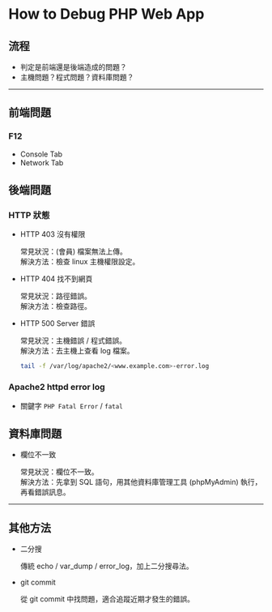 # How to Debug PHP Web App

## 流程
- 判定是前端還是後端造成的問題？
- 主機問題？程式問題？資料庫問題？

---

## 前端問題

### F12
- Console Tab
- Network Tab

## 後端問題

### HTTP 狀態
- HTTP 403 沒有權限

  常見狀況：(會員) 檔案無法上傳。  
  解決方法：檢查 linux 主機權限設定。  

- HTTP 404 找不到網頁

  常見狀況：路徑錯誤。  
  解決方法：檢查路徑。  

- HTTP 500 Server 錯誤

  常見狀況：主機錯誤 / 程式錯誤。  
  解決方法：去主機上查看 log 檔案。  
  ```sh
  tail -f /var/log/apache2/<www.example.com>-error.log
  ```

### Apache2 httpd error log
- 關鍵字 `PHP Fatal Error` / `fatal`

## 資料庫問題
- 欄位不一致

  常見狀況：欄位不一致。   
  解決方法：先拿到 SQL 語句，用其他資料庫管理工具 (phpMyAdmin) 執行，再看錯誤訊息。  

---

## 其他方法
- 二分搜

  傳統 echo / var_dump / error_log，加上二分搜尋法。
  
- git commit

  從 git commit 中找問題，適合追蹤近期才發生的錯誤。
